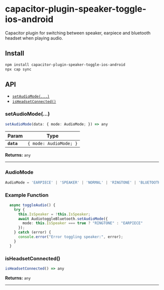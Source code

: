 # capacitor-plugin-speaker-toggle-ios-android

Capacitor plugin for switching between speaker, earpiece and bluetooth headset when playing audio.

## Install

```bash
npm install capacitor-plugin-speaker-toggle-ios-android
npx cap sync
```

## API

<docgen-index>

* [`setAudioMode(...)`](#setaudiomode)
* [`isHeadsetConnected()`](#isheadsetconnected)

</docgen-index>

<docgen-api>
<!--Update the source file JSDoc comments and rerun docgen to update the docs below-->

### setAudioMode(...)

```typescript
setAudioMode(data: { mode: AudioMode; }) => any
```

| Param      | Type                              |
| ---------- | --------------------------------- |
| **`data`** | <code>{ mode: AudioMode; }</code> |

**Returns:** <code>any</code>

--------------------

### AudioMode
```typescript
AudioMode = 'EARPIECE' | 'SPEAKER' | 'NORMAL' | 'RINGTONE' | 'BLUETOOTH';
```

### Example Function 
```typescript
  async toggleAudio() {
    try {
      this.IsSpeaker = !this.IsSpeaker;
      await AudiotoggleBluetooth.setAudioMode({
        mode: this.IsSpeaker === true ? "RINGTONE" : "EARPIECE"
      });
    } catch (error) {
      console.error("Error toggling speaker:", error);
    }
  }
```
### isHeadsetConnected()

```typescript
isHeadsetConnected() => any
```

**Returns:** <code>any</code>

--------------------

</docgen-api>

